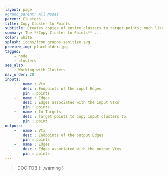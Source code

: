 ```yaml
---
layout: page
#grand_parent: All Nodes
parent: Clusters
title: Copy Cluster to Points
subtitle: Creates copies of entire clusters to target points; much like Copy Points does.
summary: The **Copy Cluster to Points** ...
color: white
splash: icons/icon_graphs-sanitize.svg
preview_img: placeholder.jpg
tagged:
    - node
    - clusters
see_also:
    - Working with Clusters
nav_order: 20
inputs:
    -   name : Vtx
        desc : Endpoints of the input Edges
        pin : points
    -   name : Edges
        desc : Edges associated with the input Vtxs
        pin : points
    -   name : In Targets
        desc : Target points to copy input clusters to.
        pin : point
outputs:
    -   name : Vtx
        desc : Endpoints of the output Edges
        pin : points
    -   name : Edges
        desc : Edges associated with the output Vtxs
        pin : points
---
```


> DOC TDB
{: .warning }